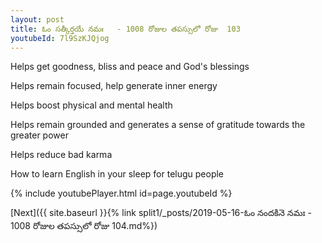 ```yaml
---
layout: post
title: ఓం సత్కీర్తయే నమః   - 1008 రోజుల తపస్సులో రోజు  103
youtubeId: 7l9SzKJQjog
---
```

 
 
Helps get goodness, bliss and peace and God's blessings
 
Helps remain focused, help generate inner energy 
 
Helps boost physical and mental health 
 
Helps remain grounded and generates a sense of gratitude towards the greater power 
 
Helps reduce bad karma
 
How to learn English in your sleep for telugu people
 
 
 
 


{% include youtubePlayer.html id=page.youtubeId %}
 
[Next]({{ site.baseurl }}{% link split1/_posts/2019-05-16-ఓం నందకినె నమః   - 1008 రోజుల తపస్సులో రోజు  104.md%})
 
